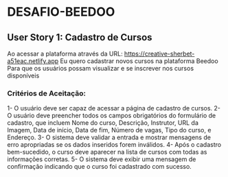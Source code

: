 # DESAFIO-BEEDOO

## User Story 1: Cadastro de Cursos

Ao acessar a plataforma através da URL: https://creative-sherbet-a51eac.netlify.app
Eu quero cadastrar novos cursos na plataforma Beedoo
Para que os usuários possam visualizar e se inscrever nos cursos disponíveis

### Critérios de Aceitação: 

  1- O usuário deve ser capaz de acessar a página de cadastro de cursos.
  2- O usuário deve preencher todos os campos obrigatórios do formulário de cadastro, que incluem Nome do curso, Descrição, Instrutor, URL da Imagem, Data de início, Data de fim, Número de vagas, Tipo do curso, e Endereço.
  3- O sistema deve validar a entrada e mostrar mensagens de erro apropriadas se os dados inseridos forem inválidos.
  4- Após o cadastro bem-sucedido, o curso deve aparecer na lista de cursos com todas as informações corretas.
  5- O sistema deve exibir uma mensagem de confirmação indicando que o curso foi cadastrado com sucesso.
